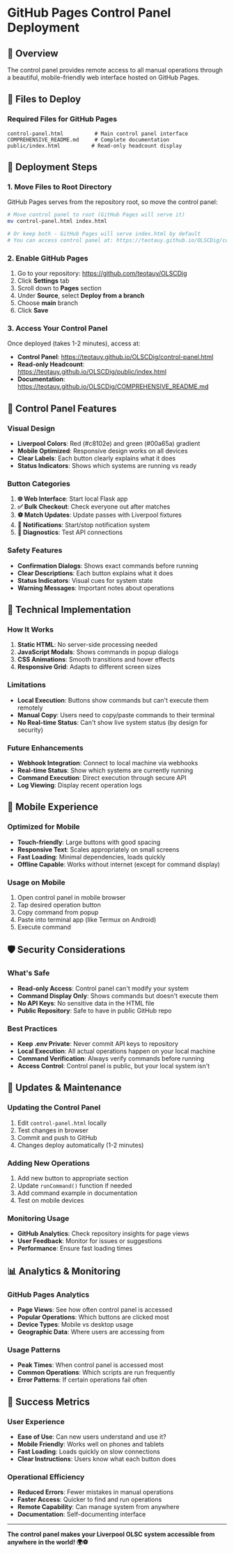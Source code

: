 # GitHub Pages Control Panel Deployment

## 🎯 Overview

The control panel provides remote access to all manual operations through a beautiful, mobile-friendly web interface hosted on GitHub Pages.

## 📁 Files to Deploy

### Required Files for GitHub Pages
```
control-panel.html          # Main control panel interface
COMPREHENSIVE_README.md     # Complete documentation
public/index.html          # Read-only headcount display
```

## 🚀 Deployment Steps

### 1. Move Files to Root Directory
GitHub Pages serves from the repository root, so move the control panel:

```bash
# Move control panel to root (GitHub Pages will serve it)
mv control-panel.html index.html

# Or keep both - GitHub Pages will serve index.html by default
# You can access control panel at: https://teotauy.github.io/OLSCDig/control-panel.html
```

### 2. Enable GitHub Pages
1. Go to your repository: https://github.com/teotauy/OLSCDig
2. Click **Settings** tab
3. Scroll down to **Pages** section
4. Under **Source**, select **Deploy from a branch**
5. Choose **main** branch
6. Click **Save**

### 3. Access Your Control Panel
Once deployed (takes 1-2 minutes), access at:
- **Control Panel**: https://teotauy.github.io/OLSCDig/control-panel.html
- **Read-only Headcount**: https://teotauy.github.io/OLSCDig/public/index.html
- **Documentation**: https://teotauy.github.io/OLSCDig/COMPREHENSIVE_README.md

## 🎨 Control Panel Features

### Visual Design
- **Liverpool Colors**: Red (#c8102e) and green (#00a65a) gradient
- **Mobile Optimized**: Responsive design works on all devices
- **Clear Labels**: Each button clearly explains what it does
- **Status Indicators**: Shows which systems are running vs ready

### Button Categories
1. **🌐 Web Interface**: Start local Flask app
2. **✅ Bulk Checkout**: Check everyone out after matches
3. **⚽ Match Updates**: Update passes with Liverpool fixtures
4. **🔔 Notifications**: Start/stop notification system
5. **🔧 Diagnostics**: Test API connections

### Safety Features
- **Confirmation Dialogs**: Shows exact commands before running
- **Clear Descriptions**: Each button explains what it does
- **Status Indicators**: Visual cues for system state
- **Warning Messages**: Important notes about operations

## 🔧 Technical Implementation

### How It Works
1. **Static HTML**: No server-side processing needed
2. **JavaScript Modals**: Shows commands in popup dialogs
3. **CSS Animations**: Smooth transitions and hover effects
4. **Responsive Grid**: Adapts to different screen sizes

### Limitations
- **Local Execution**: Buttons show commands but can't execute them remotely
- **Manual Copy**: Users need to copy/paste commands to their terminal
- **No Real-time Status**: Can't show live system status (by design for security)

### Future Enhancements
- **Webhook Integration**: Connect to local machine via webhooks
- **Real-time Status**: Show which systems are currently running
- **Command Execution**: Direct execution through secure API
- **Log Viewing**: Display recent operation logs

## 📱 Mobile Experience

### Optimized for Mobile
- **Touch-friendly**: Large buttons with good spacing
- **Responsive Text**: Scales appropriately on small screens
- **Fast Loading**: Minimal dependencies, loads quickly
- **Offline Capable**: Works without internet (except for command display)

### Usage on Mobile
1. Open control panel in mobile browser
2. Tap desired operation button
3. Copy command from popup
4. Paste into terminal app (like Termux on Android)
5. Execute command

## 🛡️ Security Considerations

### What's Safe
- **Read-only Access**: Control panel can't modify your system
- **Command Display Only**: Shows commands but doesn't execute them
- **No API Keys**: No sensitive data in the HTML file
- **Public Repository**: Safe to have in public GitHub repo

### Best Practices
- **Keep .env Private**: Never commit API keys to repository
- **Local Execution**: All actual operations happen on your local machine
- **Command Verification**: Always verify commands before running
- **Access Control**: Control panel is public, but your local system isn't

## 🔄 Updates & Maintenance

### Updating the Control Panel
1. Edit `control-panel.html` locally
2. Test changes in browser
3. Commit and push to GitHub
4. Changes deploy automatically (1-2 minutes)

### Adding New Operations
1. Add new button to appropriate section
2. Update `runCommand()` function if needed
3. Add command example in documentation
4. Test on mobile devices

### Monitoring Usage
- **GitHub Analytics**: Check repository insights for page views
- **User Feedback**: Monitor for issues or suggestions
- **Performance**: Ensure fast loading times

## 📊 Analytics & Monitoring

### GitHub Pages Analytics
- **Page Views**: See how often control panel is accessed
- **Popular Operations**: Which buttons are clicked most
- **Device Types**: Mobile vs desktop usage
- **Geographic Data**: Where users are accessing from

### Usage Patterns
- **Peak Times**: When control panel is accessed most
- **Common Operations**: Which scripts are run frequently
- **Error Patterns**: If certain operations fail often

## 🎯 Success Metrics

### User Experience
- **Ease of Use**: Can new users understand and use it?
- **Mobile Friendly**: Works well on phones and tablets
- **Fast Loading**: Loads quickly on slow connections
- **Clear Instructions**: Users know what each button does

### Operational Efficiency
- **Reduced Errors**: Fewer mistakes in manual operations
- **Faster Access**: Quicker to find and run operations
- **Remote Capability**: Can manage system from anywhere
- **Documentation**: Self-documenting interface

---

**The control panel makes your Liverpool OLSC system accessible from anywhere in the world! 🌍⚽**
